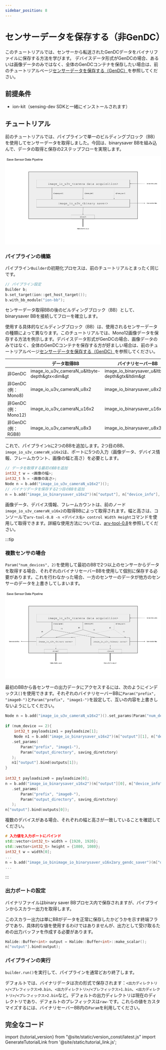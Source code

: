 ```yaml
---
sidebar_position: 8
---
```


# センサーデータを保存する（非GenDC）

このチュートリアルでは、センサーから転送されたGenDCデータをバイナリファイルに保存する方法を学びます。
デバイスデータ形式がGenDCの場合、あるいは画像データのみではなく、全体のGenDCコンテナを保存したい場合は、前のチュートリアルページ[センサーデータを保存する（GenDC）](./save-gendc.md)を参照してください。

## 前提条件

* ion-kit（sensing-dev SDKと一緒にインストールされます）

## チュートリアル

前のチュートリアルでは、パイプラインで単一のビルディングブロック（BB）を使用してセンサーデータを取得しました。今回は、binarysaver BBを組み込んで、データの取得と保存の2ステップフローを実現します。

![binarysaver-bb-after-data-acquisition-BB](../img/tutorial4-single-sensor.png)

### パイプラインの構築

パイプライン`Builder`の初期化プロセスは、前のチュートリアルとまったく同じです。

```c++
// パイプライン設定
Builder b;
b.set_target(ion::get_host_target());
b.with_bb_module("ion-bb");
```

センサーデータ取得BBの後のビルディングブロック（BB）として、binarysaver BBを接続してフローを確立します。

使用する具体的なビルディングブロック（BB）は、使用されるセンサーデータの種類によって異なります。このチュートリアルでは、Mono12画像データを保存する方法を例示します。デバイスデータ形式がGenDCの場合、画像データのみではなく、全体のGenDCコンテナを保存する方が好ましい場合は、前のチュートリアルページ[センサーデータを保存する（GenDC）](./save-gendc.md)を参照してください。

|           | データ取得BB                            | バイナリセーバーBB                                  |
|-----------|----------------------------------------|--------------------------------------------------|
| 非GenDC   | image_io_u3v_cameraN_u&ltbyte-depth&gtx<dim&gt | image_io_binarysaver_u&ltbyte-depth&gtx&ltdim&gt |
| 非GenDC<br/>(例：Mono8) | image_io_u3v_cameraN_u8x2 | image_io_binarysaver_u8x2 |
| 非GenDC<br/>(例：Mono12) | image_io_u3v_cameraN_u16x2 | image_io_binarysaver_u16x2 |
| 非GenDC<br/>(例：RGB8) | image_io_u3v_cameraN_u8x3 | image_io_binarysaver_u8x3 |

これで、パイプライン`b`に2つのBBを追加します。2つ目のBB、`image_io_u3v_cameraN_u16x2`は、ポートに5つの入力（画像データ、デバイス情報、フレームカウント、画像の幅と高さ）を必要とします。

```c++
// データを取得する最初のBBを追加
int32_t w = <画像の幅>;
int32_t h = <画像の高さ>;
Node n = b.add("image_io_u3v_cameraN_u16x2")();
// バイナリデータを保存する2つ目のBBを追加
n = b.add("image_io_binarysaver_u16x2")(n["output"], n["device_info"], n["frame_count"][i], &w, &h);
```

画像データ、デバイス情報、フレームカウントは、前のノード`image_io_u3v_cameraN_u16x2`の取得BBによって取得されます。幅と高さは、コンソールで`arv-tool-0.8 -n <デバイス名> control Width Height`コマンドを使用して取得できます。詳細な使用方法については、[arv-tool-0.8](../../external/aravis/arv-tools)を参照してください。

:::tip

### 複数センサの場合

`Param("num_devices", 2)`を使用して最初のBBで2つ以上のセンサーからデータを取得する場合、それぞれのバイナリセーバーBBを使用して個別に保存する必要があります。これを行わなかった場合、一方のセンサーのデータが他方のセンサーのデータを上書きしてしまいます。

![binarysaver-bb-after-data-acquisition-BB-multi-sensor](../img/tutorial4-multi-sensor.png)

最初のBBから各センサーの出力データにアクセスするには、次のようにインデックス`[]`を使用できます。それぞれのバイナリセーバーBBに`Param("prefix", "image0-")`と`Param("prefix", "image1-")`を設定して、互いの内容を上書きしないようにしてください。

```c++
Node n = b.add("image_io_u3v_cameraN_u16x2")().set_params(Param("num_devices", 2),);

if (num_device == 2){
    int32_t payloadsize1 = payloadsize[1];
    Node n1 = b.add("image_io_binarysaver_u16x2")(n["output"][1], n["device_info"][1], n["frame_count"][i], &w, &h);
   .set_params(
       Param("prefix", "image1-"),
       Param("output_directory", saving_diretctory)
   );
   n1["output"].bind(outputs[1]);
}

int32_t payloadsize0 = payloadsize[0];
n = b.add("image_io_binarysaver_u16x2")(n["output"][0], n["device_info"][0], n["frame_count"][i], &w, &h);
   .set_params(
       Param("prefix", "image0-"),
       Param("output_directory", saving_diretctory)
   );
n["output"].bind(outputs[0]);
```

複数のデバイスがある場合、それぞれの幅と高さが一致していることを確認してください。

```C++
# 入力値を入力ポートにバインド
std::vector<int32_t> width = {1920, 1920};
std::vector<int32_t> height = {1080, 1080};
int32_t w = width[0];
...
n = b.add("image_io_binimage_io_binarysaver_u16x2ary_gendc_saver")(n["output"][0], n["device_info"][0], n["frame_count"][i], &w, &h);
...
```

:::

### 出力ポートの設定

バイナリファイルはbinary saver BBプロセス内で保存されますが、パイプラインからスカラー出力を取得します。

このスカラー出力は単にBBがデータを正常に保存したかどうかを示す終端フラグであり、具体的な値を使用するわけではありませんが、出力として受け取るための出力バッファを作成する必要があります。

```c++
Halide::Buffer<int> output = Halide::Buffer<int>::make_scalar();
n["output"].bind(output);
```

### パイプラインの実行

`builder.run()`を実行して、パイプラインを通常どおり終了します。

デフォルトでは、バイナリデータは次の形式で保存されます：`<出力ディレクトリ>/<プレフィックス>0.bin`、`<出力ディレクトリ>/<プレフィックス>1.bin`、`<出力ディレクトリ>/<プレフィックス>2.bin`など。デフォルトの出力ディレクトリは現在のディレクトリであり、デフォルトのプレフィックスは`raw-`です。これらの値をカスタマイズするには、バイナリセーバーBB内の`Param`を利用してください。

## 完全なコード

import {tutorial_version} from "@site/static/version_const/latest.js"
import GenerateTutorialLink from '@site/static/tutorial_link.js';

<GenerateTutorialLink language="cpp" tag={tutorial_version} tutorialfile="tutorial4_save_image_bin_data" />
